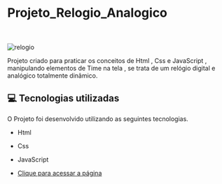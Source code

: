 # Projeto_Relogio_Analogico <br/><br/>

![relogio](https://user-images.githubusercontent.com/66651121/133673295-f1fb7405-a3f7-4d26-b39d-343539f66506.png) <br/>




Projeto criado para praticar os conceitos de Html , Css e JavaScript , manipulando elementos de Time na tela , se trata de um relógio digital e analógico totalmente dinâmico.

## 💻 Tecnologias utilizadas

O Projeto foi desenvolvido utilizando as seguintes tecnologias.

- Html
- Css
- JavaScript

- [Clique para acessar a página](  https://welton1986.github.io/Projeto_Relogio_Analogico/)
